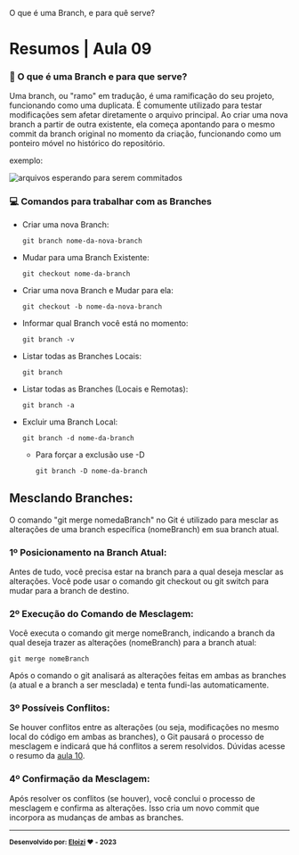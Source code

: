 O que é uma Branch, e para quê serve?

# Resumos | Aula 09

### 🌿 O que é uma Branch e para que serve?

Uma branch, ou "ramo" em tradução, é uma ramificação do seu projeto, funcionando como uma duplicata. É comumente utilizado para testar modificações sem afetar diretamente o arquivo principal. Ao criar uma nova branch a partir de outra existente, ela começa apontando para o mesmo commit da branch original no momento da criação, funcionando como um ponteiro móvel no histórico do repositório.

exemplo: <br>

![arquivos esperando para serem commitados](https://git-scm.com/book/en/v2/images/two-branches.png)


### 💻 Comandos para trabalhar com as Branches

- Criar uma nova Branch:
    ```
    git branch nome-da-nova-branch
    ```

- Mudar para uma Branch Existente:
    ```
    git checkout nome-da-branch
    ```

- Criar uma nova Branch e Mudar para ela:
    ```
    git checkout -b nome-da-nova-branch
    ```
- Informar qual Branch você está no momento:
    ```
    git branch -v
    ```

- Listar todas as Branches Locais:
    ```
    git branch
    ```

- Listar todas as Branches (Locais e Remotas):
    ```
    git branch -a
    ```

- Excluir uma Branch Local:
    ```
    git branch -d nome-da-branch
    ```
    - Para forçar a exclusão use -D
        ```
        git branch -D nome-da-branch
        ```

## Mesclando Branches:
O comando "git merge nomedaBranch" no Git é utilizado para mesclar as alterações de uma branch específica (nomeBranch) em sua branch atual.

### 1º Posicionamento na Branch Atual:
Antes de tudo, você precisa estar na branch para a qual deseja mesclar as alterações. Você pode usar o comando git checkout ou git switch para mudar para a branch de destino.

### 2º Execução do Comando de Mesclagem:

Você executa o comando git merge nomeBranch, indicando a branch da qual deseja trazer as alterações (nomeBranch) para a branch atual:

```
git merge nomeBranch
```

Após o comando o git analisará as alterações feitas em ambas as branches (a atual e a branch a ser mesclada) e tenta fundi-las automaticamente.

### 3º Possíveis Conflitos:

Se houver conflitos entre as alterações (ou seja, modificações no mesmo local do código em ambas as branches), o Git pausará o processo de mesclagem e indicará que há conflitos a serem resolvidos. Dúvidas acesse o resumo da [aula 10](/resumos/).

### 4º Confirmação da Mesclagem:

Após resolver os conflitos (se houver), você conclui o processo de mesclagem e confirma as alterações. Isso cria um novo commit que incorpora as mudanças de ambas as branches.

---

<sub><b>Desenvolvido por: [Eloizi](https://github.com/Eloizi/gitHub-DIO) ❤️ - 2023</b></sub></a>




